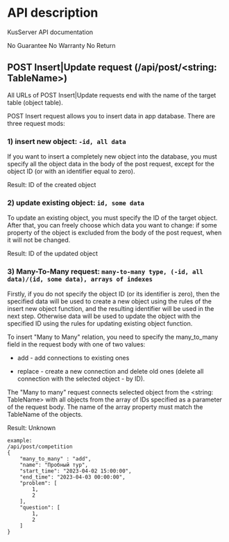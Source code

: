 # API description

KusServer API documentation

No Guarantee No Warranty No Return

## POST Insert|Update request (/api/post/<string: TableName>)

All URLs of POST Insert|Update requests end with the name of the target table (object table).

POST Insert request allows you to insert data in app database. There are three request mods:

### 1) insert new object: `-id, all data`

If you want to insert a completely new object into the database, you must specify all the object data 
in the body of the post request, except for the object ID (or with an identifier equal to zero).

Result: ID of the created object

### 2) update existing object: `id, some data`

To update an existing object, you must specify the ID of the target object. 
After that, you can freely choose which data you want to change: 
if some property of the object is excluded from the body of the post request, when it will not be changed.

Result: ID of the updated object

### 3) Many-To-Many request: `many-to-many type, (-id, all data)/(id, some data), arrays of indexes`

Firstly, if you do not specify the object ID (or its identifier is zero),
then the specified data will be used to create a new object using the rules of the insert new object function,
and the resulting identifier will be used in the next step. Otherwise data will be used to update the object 
with the specified ID using the rules for updating existing object function.

To insert "Many to Many" relation, you need to specify 
the many_to_many field in the request body with one of two values:

- add - add connections to existing ones 

- replace - create a new connection and delete old ones (delete all connection with the selected object - by ID).

The "Many to many" request connects selected object from the <string: TableName> 
with all objects from the array of IDs specified as a parameter of the request body. 
The name of the array property must match the TableName of the objects.

Result: Unknown

	example:
	/api/post/competition
	{
		"many_to_many" : "add",
		"name": "Пробный тур",
		"start_time": "2023-04-02 15:00:00",
		"end_time": "2023-04-03 00:00:00",
		"problem": [
			1,
			2
		],
		"question": [
			1,
			2
		]
	}
